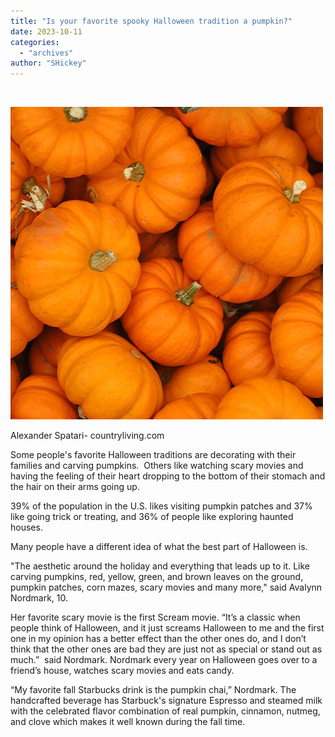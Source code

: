 ```yaml
---
title: "Is your favorite spooky Halloween tradition a pumpkin?"
date: 2023-10-11
categories: 
  - "archives"
author: "SHickey"
---
```


 

![](images/Plant-Perfect-Garden-Center-Bismarck-Guide-to-Pumpkin-Varieties-jack-be-little-pumpkin.jpg.jpg)

Alexander Spatari- countryliving.com

Some people's favorite Halloween traditions are decorating with their families and carving pumpkins.  Others like watching scary movies and having the feeling of their heart dropping to the bottom of their stomach and the hair on their arms going up.

39% of the population in the U.S. likes visiting pumpkin patches and 37% like going trick or treating, and 36% of people like exploring haunted houses.

Many people have a different idea of what the best part of Halloween is.

"The aesthetic around the holiday and everything that leads up to it. Like carving pumpkins, red, yellow, green, and brown leaves on the ground, pumpkin patches, corn mazes, scary movies and many more," said Avalynn Nordmark, 10.

Her favorite scary movie is the first Scream movie. “It’s a classic when people think of Halloween, and it just screams Halloween to me and the first one in my opinion has a better effect than the other ones do, and I don’t think that the other ones are bad they are just not as special or stand out as much.”  said Nordmark. Nordmark every year on Halloween goes over to a friend’s house, watches scary movies and eats candy.

“My favorite fall Starbucks drink is the pumpkin chai,” Nordmark. The handcrafted beverage has Starbuck's signature Espresso and steamed milk with the celebrated flavor combination of real pumpkin, cinnamon, nutmeg, and clove which makes it well known during the fall time.
